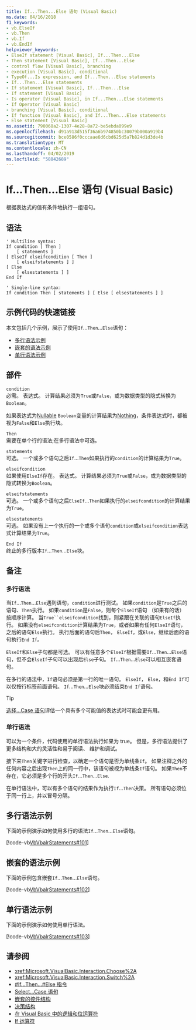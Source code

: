 ```yaml
---
title: If...Then...Else 语句 (Visual Basic)
ms.date: 04/16/2018
f1_keywords:
- vb.ElseIf
- vb.Then
- vb.If
- vb.EndIf
helpviewer_keywords:
- ElseIf statement [Visual Basic], If...Then...Else
- Then statement [Visual Basic], If...Then...Else
- control flow [Visual Basic], branching
- execution [Visual Basic], conditional
- TypeOf...Is expression, and If...Then...Else statements
- If...Then...Else statements
- If statement [Visual Basic], If...Then...Else
- If statement [Visual Basic]
- Is operator [Visual Basic], in If...Then...Else statements
- If Operator [Visual Basic]
- branching [Visual Basic], conditional
- If function [Visual Basic], and If...Then...Else statements
- Else statement [Visual Basic]
ms.assetid: 790068a2-1307-4e28-8a72-be5ebda099e9
ms.openlocfilehash: d91a913d515f36a6b974850bc30079b000a919b4
ms.sourcegitcommit: bce0586f0cccaae6d6cbd625d5a7b824d1d3de4b
ms.translationtype: MT
ms.contentlocale: zh-CN
ms.lasthandoff: 04/02/2019
ms.locfileid: "58842689"
---
```

# <a name="ifthenelse-statement-visual-basic"></a>If...Then...Else 语句 (Visual Basic)
根据表达式的值有条件地执行一组语句。  
  
## <a name="syntax"></a>语法  
  
```  
' Multiline syntax:  
If condition [ Then ]  
    [ statements ]  
[ ElseIf elseifcondition [ Then ]  
    [ elseifstatements ] ]  
[ Else  
    [ elsestatements ] ]  
End If  
  
' Single-line syntax:  
If condition Then [ statements ] [ Else [ elsestatements ] ]  
```  

## <a name="quick-links-to-example-code"></a>示例代码的快速链接

本文包括几个示例，展示了使用`If`...`Then`...`Else`语句：

* [多行语法示例](#multi-line)
* [嵌套的语法示例](#nested)
* [单行语法示例](#single-line)

## <a name="parts"></a>部件  
 `condition`  
 必需。 表达式。 计算结果必须为`True`或`False`，或为数据类型的隐式转换为`Boolean`。  
  
 如果表达式为[Nullable](../../../visual-basic/programming-guide/language-features/data-types/nullable-value-types.md) `Boolean`变量的计算结果为[Nothing](../../../visual-basic/language-reference/nothing.md)，条件表达式时，都被视为`False`和`Else`执行块。  
  
 `Then`  
 需要在单个行的语法;在多行语法中可选。  
  
 `statements`  
 可选。 一个或多个语句之后`If`...`Then`如果执行的`condition`的计算结果为`True`。  
  
 `elseifcondition`  
 如果使用`ElseIf`存在。 表达式。 计算结果必须为`True`或`False`，或为数据类型的隐式转换为`Boolean`。  
  
 `elseifstatements`  
 可选。 一个或多个语句之后`ElseIf`...`Then`如果执行的`elseifcondition`的计算结果为`True`。  
  
 `elsestatements`  
 可选。 如果没有上一个执行的一个或多个语句`condition`或`elseifcondition`表达式计算结果为`True`。  
  
 `End If`  
 终止的多行版本`If`...`Then`...`Else`块。  
  
## <a name="remarks"></a>备注  
  
### <a name="multiline-syntax"></a>多行语法  
 当`If`...`Then`...`Else`遇到语句，`condition`进行测试。 如果`condition`是`True`之后的语句、`Then`执行。 如果`condition`是`False`，则每个`ElseIf`语句 （如果有的话） 按顺序计算。 当`True``elseifcondition`找到，则紧跟在关联的语句`ElseIf`执行。 如果没有`elseifcondition`计算结果为`True`，或者如果有任何`ElseIf`语句，之后的语句`Else`执行。 执行后面的语句后`Then`， `ElseIf`，或`Else`，继续后面的语句执行`End If`。  
  
 `ElseIf`和`Else`子句都是可选。 可以有任意多个`ElseIf`根据需要`If`...`Then`...`Else`语句，但不会`ElseIf`子句可以出现后`Else`子句。 `If`...`Then`...`Else`可以相互嵌套语句。  
  
 在多行的语法中，`If`语句必须是第一行的唯一语句。 `ElseIf`， `Else`，和`End If`可以仅按行标签前面语句。 `If`...`Then`...`Else`块必须结束`End If`语句。  
  
> [!TIP]
>  [选择...Case 语句](../../../visual-basic/language-reference/statements/select-case-statement.md)评估一个具有多个可能值的表达式时可能会更有用。  
  
### <a name="single-line-syntax"></a>单行语法  
 可以为一个条件，代码使用的单行语法执行如果为 true。 但是，多行语法提供了更多结构和大的灵活性和易于阅读、 维护和调试。  
  
 接下来`Then`关键字进行检查，以确定一个语句是否为单线条`If`。 如果注释之外的任何内容之后出现`Then`上的同一行中，该语句被视为单线条`If`语句。 如果`Then`不存在，它必须是多个行的开头`If`...`Then`...`Else`.  
  
 在单行语法中，可以有多个语句的结果作为执行`If`...`Then`决策。 所有语句必须位于同一行上，并以冒号分隔。  

## <a name="multiline-syntax-example"></a>多行语法示例

<a name="multi-line"></a>
 
 下面的示例演示如何使用多行的语法`If`...`Then`...`Else`语句。  
  
 [!code-vb[VbVbalrStatements#101](~/samples/snippets/visualbasic/VS_Snippets_VBCSharp/VbVbalrStatements/VB/class6.vb#101)]

## <a name="nested-syntax-example"></a>嵌套的语法示例

<a name="nested"></a>

 下面的示例包含嵌套`If`...`Then`...`Else`语句。  
  
 [!code-vb[VbVbalrStatements#102](~/samples/snippets/visualbasic/VS_Snippets_VBCSharp/VbVbalrStatements/VB/class6.vb#102)]

## <a name="single-line-syntax-example"></a>单行语法示例
  
<a name="single-line"></a> 下面的示例演示如何使用单行语法。  
  
 [!code-vb[VbVbalrStatements#103](~/samples/snippets/visualbasic/VS_Snippets_VBCSharp/VbVbalrStatements/VB/class6.vb#103)]
  
## <a name="see-also"></a>请参阅

- <xref:Microsoft.VisualBasic.Interaction.Choose%2A>
- <xref:Microsoft.VisualBasic.Interaction.Switch%2A>
- [#If...Then...#Else 指令](../../../visual-basic/language-reference/directives/if-then-else-directives.md)
- [Select...Case 语句](../../../visual-basic/language-reference/statements/select-case-statement.md)
- [嵌套的控件结构](../../../visual-basic/programming-guide/language-features/control-flow/nested-control-structures.md)
- [决策结构](../../../visual-basic/programming-guide/language-features/control-flow/decision-structures.md)
- [在 Visual Basic 中的逻辑和位运算符](../../../visual-basic/programming-guide/language-features/operators-and-expressions/logical-and-bitwise-operators.md)
- [If 运算符](../../../visual-basic/language-reference/operators/if-operator.md)
